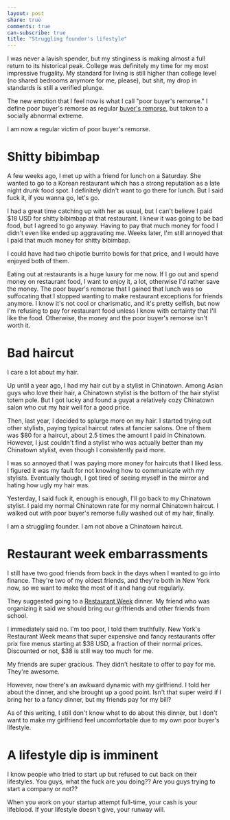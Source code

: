 ```yaml
---
layout: post
share: true
comments: true
can-subscribe: true
title: "Struggling founder's lifestyle"
---
```


I was never a lavish spender, but my stinginess is making almost a full return to its historical peak. College was definitely my time for my most impressive frugality. My standard for living is still higher than college level (no shared bedrooms anymore for me, please), but shit, my drop in standards is still a verified plunge.

The new emotion that I feel now is what I call "poor buyer's remorse." I define poor buyer's remorse as regular <a href="http://en.wikipedia.org/wiki/Buyer%27s_remorse" target="_blank">buyer's remorse</a>, but taken to a socially abnormal extreme.

I am now a regular victim of poor buyer's remorse.

# Shitty bibimbap

A few weeks ago, I met up with a friend for lunch on a Saturday. She wanted to go to a Korean restaurant which has a strong reputation as a late night drunk food spot. I definitely didn't want to go there for lunch. But I said fuck it, if you wanna go, let's go.

I had a great time catching up with her as usual, but I can't believe I paid $18 USD for shitty bibimbap at that restaurant. I knew it was going to be bad food, but I agreed to go anyway. Having to pay that much money for food I didn't even like ended up aggravating me. Weeks later, I'm still annoyed that I paid that much money for shitty bibimbap.

I could have had two chipotle burrito bowls for that price, and I would have enjoyed both of them.

Eating out at restaurants is a huge luxury for me now. If I go out and spend money on restaurant food, I want to enjoy it, a lot, otherwise I'd rather save the money. The poor buyer's remorse that I gained that lunch was so suffocating that I stopped wanting to make restaurant exceptions for friends anymore. I know it's not cool or charismatic, and it's pretty selfish, but now I'm refusing to pay for restaurant food unless I know with certainty that I'll like the food. Otherwise, the money and the poor buyer's remorse isn't worth it.

# Bad haircut

I care a lot about my hair.

Up until a year ago, I had my hair cut by a stylist in Chinatown. Among Asian guys who love their hair, a Chinatown stylist is the bottom of the hair stylist totem pole. But I got lucky and found a guyat a relatively cozy Chinatown salon who cut my hair well for a good price.

Then, last year, I decided to splurge more on my hair. I started trying out other stylists, paying typical haircut rates at fancier salons. One of them was $80 for a haircut, about 2.5 times the amount I paid in Chinatown. However, I just couldn't find a stylist who was actually better than my Chinatown stylist, even though I consistently paid more.

I was so annoyed that I was paying more money for haircuts that I liked less. I figured it was my fault for not knowing how to communicate with my stylists. Eventually though, I got tired of seeing myself in the mirror and hating how ugly my hair was.

Yesterday, I said fuck it, enough is enough, I'll go back to my Chinatown stylist. I paid my normal Chinatown rate for my normal Chinatown haircut. I walked out with poor buyer's remorse fully washed out of my hair, finally.

I am a struggling founder. I am not above a Chinatown haircut.

# Restaurant week embarrassments

I still have two good friends from back in the days when I wanted to go into finance. They're two of my oldest friends, and they're both in New York now, so we want to make the most of it and hang out regularly.

They suggested going to a <a href="http://en.wikipedia.org/wiki/New_York_Restaurant_Week" target="_blank">Restaurant Week</a> dinner. My friend who was organizing it said we should bring our girlfriends and other friends from school.

I immediately said no. I'm too poor, I told them truthfully. New York's Restaurant Week means that super expensive and fancy restaurants offer prix fixe menus starting at $38 USD, a fraction of their normal prices. Discounted or not, $38 is still way too much for me.

My friends are super gracious. They didn't hesitate to offer to pay for me. They're awesome.

However, now there's an awkward dynamic with my girlfriend. I told her about the dinner, and she brought up a good point. Isn't that super weird if I bring her to a fancy dinner, but my friends pay for my bill?

As of this writing, I still don't know what to do about this dinner, but I don't want to make my girlfriend feel uncomfortable due to my own poor buyer's lifestyle.

# A lifestyle dip is imminent

I know people who tried to start up but refused to cut back on their lifestyles. You guys, what the fuck are you doing?? Are you guys trying to start a company or not??

When you work on your startup attempt full-time, your cash is your lifeblood. If your lifestyle doesn't give, your runway will.